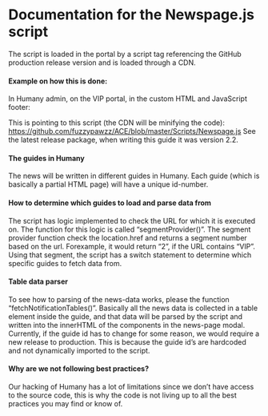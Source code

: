 # Documentation for the Newspage.js script
The script is loaded in the portal by a script tag referencing the GitHub production release version and is loaded through a CDN.

#### Example on how this is done:
In Humany admin, on the VIP portal, in the custom HTML and JavaScript footer:
<script src="https://cdn.jsdelivr.net/gh/fuzzypawzz/ACE@2.2/Scripts/Newspage.min.js"></script>
This is pointing to this script (the CDN will be minifying the code): https://github.com/fuzzypawzz/ACE/blob/master/Scripts/Newspage.js
See the latest release package, when writing this guide it was version 2.2.

#### The guides in Humany
The news will be written in different guides in Humany. Each guide (which is basically a partial HTML page) will have a unique id-number.

#### How to determine which guides to load and parse data from
The script has logic implemented to check the URL for which it is executed on.
The function for this logic is called “segmentProvider()”.
The segment provider function check the location.href and returns a segment number based on the url. Forexample, it would return “2”, if the URL contains “VIP”.
Using that segment, the script has a switch statement to determine which specific guides to fetch data from.

#### Table data parser
To see how to parsing of the news-data works, please the function “fetchNotificationTables()”.
Basically all the news data is collected in a table element inside the guide, and that data will be parsed by the script and written into the innerHTML of the components in the news-page modal.
Currently, if the guide id has to change for some reason, we would require a new release to production. This is because the guide id’s are hardcoded and not dynamically imported to the script.

#### Why are we not following best practices?
Our hacking of Humany has a lot of limitations since we don’t have access to the source code, this is why the code is not living up to all the best practices you may find or know of.
